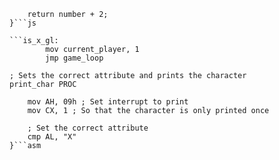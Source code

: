 
```var add2 = function(number) {
	return number + 2;
}```js

```is_x_gl:
        mov current_player, 1
        jmp game_loop

; Sets the correct attribute and prints the character
print_char PROC
                                                         
    mov AH, 09h ; Set interrupt to print
    mov CX, 1 ; So that the character is only printed once
    
    ; Set the correct attribute
    cmp AL, "X"
}```asm
